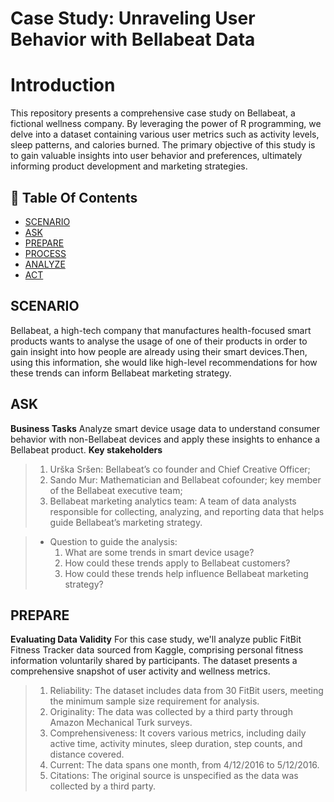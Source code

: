 # Case Study: Unraveling User Behavior with Bellabeat Data

# Introduction

This repository presents a comprehensive case study on Bellabeat, a fictional wellness company. By leveraging the power of R programming, we delve into a dataset containing various user metrics such as activity levels, sleep patterns, and calories burned. The primary objective of this study is to gain valuable insights into user behavior and preferences, ultimately informing product development and marketing strategies.
## 📕 Table Of Contents
* [SCENARIO](#scenario)
* [ASK](#ask)
* [PREPARE](#prepare)
* [PROCESS](#process)
* [ANALYZE](#analyze)
* [ACT](#act)

## SCENARIO
Bellabeat, a high-tech company that manufactures health-focused smart products wants to analyse the usage of one of their products in order to gain insight into how people are already using their smart devices.Then, using this information, she would like high-level recommendations for how these trends can inform Bellabeat marketing strategy.

## ASK

**Business Tasks**
Analyze smart device usage data to understand consumer behavior with non-Bellabeat devices and apply these insights to enhance a Bellabeat product.
**Key stakeholders**
> 1. Urška Sršen: Bellabeat’s co founder and Chief Creative Officer;
> 2. Sando Mur: Mathematician and Bellabeat cofounder; key member of the Bellabeat executive team;
> 3. Bellabeat marketing analytics team: A team of data analysts responsible for collecting, analyzing, and reporting data that helps guide Bellabeat’s marketing strategy.

> - Question to guide the analysis:
>    1.  What are some trends in smart device usage?
>    2.  How could these trends apply to Bellabeat customers?
>    3.  How could these trends help influence Bellabeat marketing strategy?

## PREPARE
**Evaluating Data Validity**
For this case study, we'll analyze public FitBit Fitness Tracker data sourced from Kaggle, comprising personal fitness information voluntarily shared by participants. The dataset presents a comprehensive snapshot of user activity and wellness metrics.
> 1. Reliability: The dataset includes data from 30 FitBit users, meeting the minimum sample size requirement for analysis.
> 2. Originality: The data was collected by a third party through Amazon Mechanical Turk surveys.
> 3. Comprehensiveness: It covers various metrics, including daily active time, activity minutes, sleep duration, step counts, and distance covered.
> 4. Current: The data spans one month, from 4/12/2016 to 5/12/2016.
> 5. Citations: The original source is unspecified as the data was collected by a third party.

